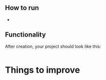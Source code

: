 ## How to run

-

## Functionality

After creation, your project should look like this:

```

```

# Things to improve
